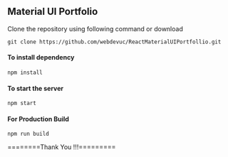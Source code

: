 ## Material UI Portfolio

Clone the repository using following command or download

```
git clone https://github.com/webdevuc/ReactMaterialUIPortfollio.git
```

#### To install dependency

```
npm install
```

#### To start the server

```
npm start
```

#### For Production Build

```
npm run build
```

</blockquote>

========Thank You !!!=========



